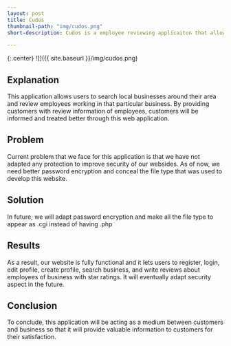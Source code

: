 ```yaml
---
layout: post
title: Cudos
thumbnail-path: "img/cudos.png"
short-description: Cudos is a employee reviewing applicaiton that allows users to explicitly review employees of small business

---
```


{:.center}
![]({{ site.baseurl }}/img/cudos.png)

## Explanation

This application allows users to search local businesses around their area and review employees working in that particular business. By providing customers with review information of employees, customers will be informed and treated better through this web application.

## Problem

Current problem that we face for this application is that we have not adapted any protection to improve security of our websides. As of now, we need better password encryption and conceal the file type that was used to develop this website. 

## Solution

In future, we will adapt password encryption and make all the file type to appear as .cgi instead of having .php

## Results

As a result, our website is fully functional and it lets users to register, login, edit profile, create profile, search business, and write reviews about employees of business with star ratings. It will eventually adapt security aspect in the future.


## Conclusion

To conclude, this application will be acting as a medium between customers and business so that it will provide valuable information to customers for their satisfaction.